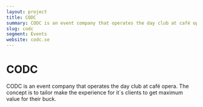 ```yaml
---
layout: project
title: CODC
summary: CODC is an event company that operates the day club at café opera.
slug: codc
segment: Events
website: codc.se
---
```


# CODC

CODC is an event company that operates the day club at café opera. The concept is to tailor make the experience for it´s clients to get maximum value for their buck.
